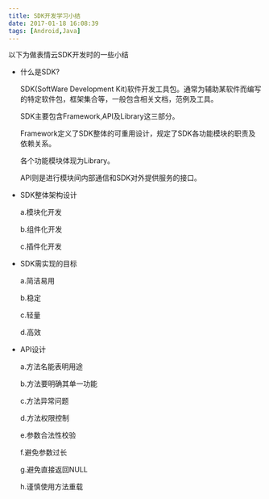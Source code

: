 ```yaml
---
title: SDK开发学习小结
date: 2017-01-18 16:08:39
tags: [Android,Java]
---
```

以下为做表情云SDK开发时的一些小结
 

- 什么是SDK?

  SDK(SoftWare Development Kit)软件开发工具包。通常为辅助某软件而编写的特定软件包，框架集合等，一般包含相关文档，范例及工具。

  SDK主要包含Framework,API及Library这三部分。

  Framework定义了SDK整体的可重用设计，规定了SDK各功能模块的职责及依赖关系。

  各个功能模块体现为Library。

  API则是进行模块间内部通信和SDK对外提供服务的接口。

- SDK整体架构设计

  a.模块化开发

  b.组件化开发

  c.插件化开发


- SDK需实现的目标

  a.简洁易用

  b.稳定

  c.轻量

  d.高效

- API设计

  a.方法名能表明用途

  b.方法要明确其单一功能

  c.方法异常问题

  d.方法权限控制

  e.参数合法性校验

  f.避免参数过长

  g.避免直接返回NULL

  h.谨慎使用方法重载

  ​